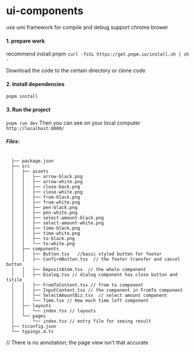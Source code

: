 # ui-components

use umi framework for compile and debug
support chrome brower

#### 1. prepare work

recommend install pnpm
`curl -fsSL https://get.pnpm.io/install.sh | sh -`

Download the code to the certain directory  or clone code

#### 2. Install dependencies
`pnpm install`

#### 3. Run the project
  `pnpm run dev`
 Then  you can see on your local computer
` http://localhost:8000/ `

#####  Files:

```

  ├── package.json
  ├── src
  │   ├── assets
  │   │   ├── arrow-black.png
  │   │   ├── arrow-white.png
  │   │   ├── close-back.png
  │   │   ├── close-white.png
  │   │   ├── from-black.png
  │   │   ├── from-white.png
  │   │   ├── pen-black.png
  │   │   ├── pen-white.png
  │   │   ├── select-amount-black.png
  │   │   ├── select-amount-white.png
  │   │   ├── time-black.png
  │   │   ├── time-white.png
  │   │   ├── to-black.png
  │   │   └── to-white.png
  │   ├── components
  │   │   ├── Button.tsx   //basic styled button for footer
  │   │   ├── ConfirmButton.tsx  // the footer transfer and cancel button
  │   │   ├── DepositAtom.tsx  // the whole component
  │   │   ├── Dialog.tsx // dialog component has close button and titile
  │   │   ├── FromToContent.tsx // from to component
  │   │   ├── InputContent.tsx // the component in FromTo component
  │   │   ├── SelectAmountBiz.tsx  // select amount component
  │   │   └── Time.tsx // How much time left component
  │   ├── layouts
  │   │   └── index.tsx // layouts
  │   └── pages
  │       └── index.tsx // entry file for seeing result
  ├── tsconfig.json
  └── typings.d.ts

```
// There is no annotation; the page view isn't that accurate
